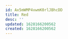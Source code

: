 ```yaml
---
id: Ax5mWMP4vwmK0rlJBhcDD
title: Red
desc: ''
updated: 1628166200562
created: 1628166200562
---
```


